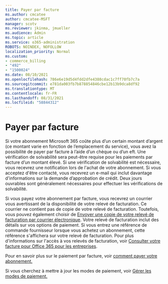 ```yaml
---
title: Payer par facture
ms.author: cmcatee
author: cmcatee-MSFT
manager: scotv
ms.reviewer: jkinma, jmueller
ms.audience: Admin
ms.topic: article
ms.service: o365-administration
ROBOTS: NOINDEX, NOFOLLOW
localization_priority: Normal
ms.custom:
- commerce_billing
- "492"
- "1500024"
ms.date: 08/10/2021
ms.openlocfilehash: 786e6e19d5d4fdd2dfe4388cdac1c7ff70fb7c7a
ms.sourcegitcommit: e781da003fb7b878854846cbe12b13b9dca8df92
ms.translationtype: MT
ms.contentlocale: fr-FR
ms.lasthandoff: 08/31/2021
ms.locfileid: "58844312"
---
```

# <a name="pay-by-invoice"></a>Payer par facture

Si votre abonnement Microsoft 365 coûte plus d’un certain montant d’argent (ce montant varie en fonction de l’emplacement du service), vous avez la possibilité de payer par facture à l’aide d’un chèque ou d’un eft. Une vérification de solvabilité sera peut-être requise pour les paiements par facture d’un montant élevé. Si une vérification de solvabilité est nécessaire, vous recevrez une notification lors de l'achat de votre abonnement. Si vous acceptez d'être contacté, vous recevrez un e-mail qui inclut davantage d'informations sur la demande d’approbation de crédit. Deux jours ouvrables sont généralement nécessaires pour effectuer les vérifications de solvabilité.

Si vous payez votre abonnement par facture, vous recevrez un courrier vous avertissant de la disponibilité de votre relevé de facturation. Ce courrier ne contient pas de copie de votre relevé de facturation. Toutefois, vous pouvez également choisir de [Envoyer une copie de votre relevé de facturation par courrier électronique](https://docs.microsoft.com/microsoft-365/commerce/billing-and-payments/view-your-bill-or-invoice.md#receive-a-copy-of-your-billing-statement-in-email). Votre relevé de facturation inclut des détails sur vos options de paiement. Si vous entrez une référence de commande fournisseur lorsque vous achetez un abonnement, cette référence s'affichera sur votre relevé de facturation. Pour plus d'informations sur l'accès à vos relevés de facturation, voir [Consulter votre facture pour Office 365 pour les entreprises](https://docs.microsoft.com/microsoft-365/commerce/billing-and-payments/view-your-bill-or-invoice).

Pour en savoir plus sur le paiement par facture, voir [comment payer votre abonnement.](https://docs.microsoft.com/microsoft-365/commerce/billing-and-payments/pay-for-your-subscription)

Si vous cherchez à mettre à jour les modes de paiement, voir [Gérer les modes de paiement.](https://docs.microsoft.com/microsoft-365/commerce/billing-and-payments/manage-payment-methods)